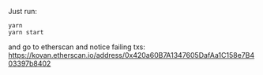 Just run:
```
yarn 
yarn start
```

and go to etherscan and notice failing txs: https://kovan.etherscan.io/address/0x420a60B7A1347605DafAa1C158e7B403397b8402